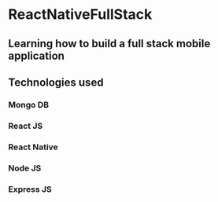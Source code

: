 # ReactNativeFullStack

## Learning how to build a full stack mobile application

## Technologies used
### Mongo DB
### React JS
### React Native
### Node JS
### Express JS
